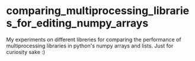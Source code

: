 # comparing_multiprocessing_libraries_for_editing_numpy_arrays
My experiments on different libreries for comparing the performance of multiprocessing libraries in python's numpy arrays and lists.
Just for curiosity sake :)
